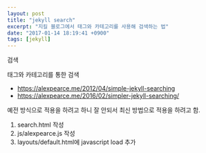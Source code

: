 ```yaml
---
layout: post
title: "jekyll search"
excerpt: "지킬 블로그에서 태그와 카테고리를 사용해 검색하는 법"
date: "2017-01-14 18:19:41 +0900"
tags: [jekyll]
---
```


검색

태그와 카테고리를 통한 검색

* https://alexpearce.me/2012/04/simple-jekyll-searching
* https://alexpearce.me/2016/02/simpler-jekyll-searching/

예전 방식으로 적용을 하려고 하니 잘 안되서 최신 방법으로 적용을 하려고 함.

1. search.html 작성
2. js/alexpearce.js 작성
3. layouts/default.html에 javascript load 추가
